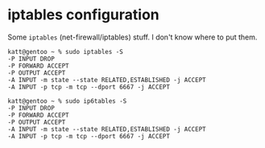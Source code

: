 # iptables configuration
Some `iptables` (net-firewall/iptables) stuff. I don't know where to put them.

```
katt@gentoo ~ % sudo iptables -S 
-P INPUT DROP
-P FORWARD ACCEPT
-P OUTPUT ACCEPT
-A INPUT -m state --state RELATED,ESTABLISHED -j ACCEPT
-A INPUT -p tcp -m tcp --dport 6667 -j ACCEPT

katt@gentoo ~ % sudo ip6tables -S 
-P INPUT DROP
-P FORWARD ACCEPT
-P OUTPUT ACCEPT
-A INPUT -m state --state RELATED,ESTABLISHED -j ACCEPT
-A INPUT -p tcp -m tcp --dport 6667 -j ACCEPT
```
